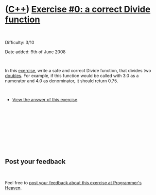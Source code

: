 



 

 

 

 

 

([C++](Cpp.htm)) [Exercise \#0: a correct Divide function](CppExerciseDivide.htm)
=================================================================================

 

Difficulty: 3/10

Date added: 9th of June 2008

 

In this [exercise](CppExercise.htm), write a safe and correct Divide
function, that divides two [doubles](CppDouble.htm). For example, if
this function would be called with 3.0 as a numerator and 4.0 as
denominator, it should return 0.75.

 

-   [View the answer of this exercise](CppExerciseDivideAnswer.htm).

 

 

 

 

 

Post your feedback
------------------

 

Feel free to [post your feedback about this exercise at Programmer's
Heaven](http://www.programmersheaven.com/article/100001-C%2b%2b+exercise%3a+a+correct+Divide+function/info.aspx).

 

 

 

 

 





 



